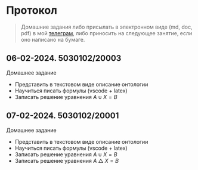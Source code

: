 # Протокол

> Домашние задания либо присылать в электронном виде (md, doc, pdf) в мой [телеграм](https://t.me/denis_j_ivanov), либо приносить на следующее занятие, если оно написано на бумаге.


## 06-02-2024. 5030102/20003

Домашнее задание
- Представить в текстовом виде описание онтологии
- Научиться писать формулы (vscode + latex)
- Записать решение уравнения $A \cup X = B$

## 07-02-2024. 5030102/20001

Домашнее задание
- Представить в текстовом виде описание онтологии
- Научиться писать формулы (vscode + latex)
- Записать решение уравнения $A \cup X = B$
- Записать решение уравнения $A \bigtriangleup X = B$
